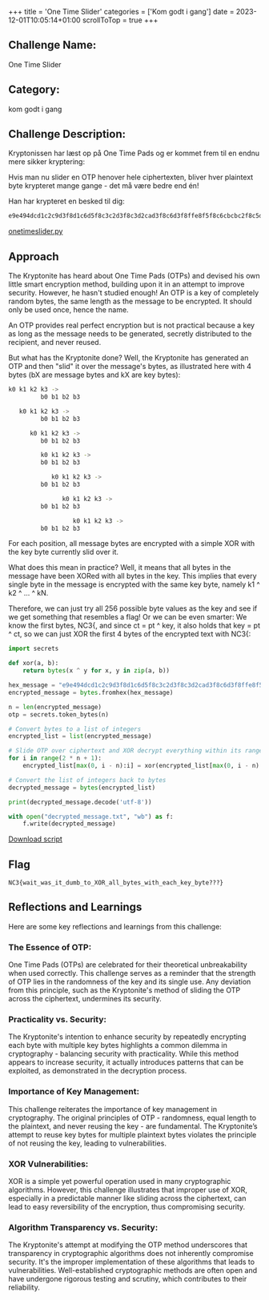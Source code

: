 +++
title = 'One Time Slider'
categories = ['Kom godt i gang']
date = 2023-12-01T10:05:14+01:00
scrollToTop = true
+++

## Challenge Name:

One Time Slider

## Category:

kom godt i gang

## Challenge Description:

Kryptonissen har læst op på One Time Pads og er kommet frem til en endnu mere sikker kryptering:

Hvis man nu slider en OTP henover hele ciphertexten, bliver hver plaintext byte krypteret mange gange - det må være bedre end én!

Han har krypteret en besked til dig:

```bash
e9e494dcd1c2c9d3f8d1c6d5f8c3c2d3f8c3d2cad3f8c6d3f8ffe8f5f8c6cbcbc2f8c5ded3c2d4f8cac2c3f8cfd1c2d5f8ccc2def8c5ded3c2989898da
```

[onetimeslider.py](scripts/onetimeslider.py)

## Approach

The Kryptonite has heard about One Time Pads (OTPs) and devised his own little smart encryption method, building upon it in an attempt to improve security. However, he hasn't studied enough! An OTP is a key of completely random bytes, the same length as the message to be encrypted. It should only be used once, hence the name.

An OTP provides real perfect encryption but is not practical because a key as long as the message needs to be generated, secretly distributed to the recipient, and never reused.

But what has the Kryptonite done? Well, the Kryptonite has generated an OTP and then "slid" it over the message's bytes, as illustrated here with 4 bytes (bX are message bytes and kX are key bytes):

```bash
k0 k1 k2 k3 ->
         b0 b1 b2 b3

   k0 k1 k2 k3 ->
         b0 b1 b2 b3

      k0 k1 k2 k3 ->
         b0 b1 b2 b3

         k0 k1 k2 k3 ->
         b0 b1 b2 b3

            k0 k1 k2 k3 ->
         b0 b1 b2 b3

               k0 k1 k2 k3 ->
         b0 b1 b2 b3

                  k0 k1 k2 k3 ->
         b0 b1 b2 b3
```

For each position, all message bytes are encrypted with a simple XOR with the key byte currently slid over it.

What does this mean in practice? Well, it means that all bytes in the message have been XORed with all bytes in the key. This implies that every single byte in the message is encrypted with the same key byte, namely k1 ^ k2 ^ ... ^ kN.

Therefore, we can just try all 256 possible byte values as the key and see if we get something that resembles a flag! Or we can be even smarter: We know the first bytes, NC3{, and since ct = pt ^ key, it also holds that key = pt ^ ct, so we can just XOR the first 4 bytes of the encrypted text with NC3{:

```python
import secrets

def xor(a, b):
    return bytes(x ^ y for x, y in zip(a, b))

hex_message = "e9e494dcd1c2c9d3f8d1c6d5f8c3c2d3f8c3d2cad3f8c6d3f8ffe8f5f8c6cbcbc2f8c5ded3c2d4f8cac2c3f8cfd1c2d5f8ccc2def8c5ded3c2989898da"
encrypted_message = bytes.fromhex(hex_message)

n = len(encrypted_message)
otp = secrets.token_bytes(n)

# Convert bytes to a list of integers
encrypted_list = list(encrypted_message)

# Slide OTP over ciphertext and XOR decrypt everything within its range
for i in range(2 * n + 1):
    encrypted_list[max(0, i - n):i] = xor(encrypted_list[max(0, i - n):i], otp[-i:])

# Convert the list of integers back to bytes
decrypted_message = bytes(encrypted_list)

print(decrypted_message.decode('utf-8'))

with open("decrypted_message.txt", "wb") as f:
    f.write(decrypted_message)

```

[Download script](scripts/solve-slider.py)

## Flag

```text
NC3{wait_was_it_dumb_to_XOR_all_bytes_with_each_key_byte???}
```

## Reflections and Learnings

Here are some key reflections and learnings from this challenge:

### The Essence of OTP:

One Time Pads (OTPs) are celebrated for their theoretical unbreakability when used correctly.
This challenge serves as a reminder that the strength of OTP lies in the randomness of the key and its single use. Any deviation from this principle, such as the Kryptonite's method of sliding the OTP across the ciphertext, undermines its security.

### Practicality vs. Security:

The Kryptonite's intention to enhance security by repeatedly encrypting each byte with multiple key bytes highlights a common dilemma in cryptography - balancing security with practicality. While this method appears to increase security, it actually introduces patterns that can be exploited, as demonstrated in the decryption process.

### Importance of Key Management:

This challenge reiterates the importance of key management in cryptography. The original principles of OTP - randomness, equal length to the plaintext, and never reusing the key - are fundamental. The Kryptonite’s attempt to reuse key bytes for multiple plaintext bytes violates the principle of not reusing the key, leading to vulnerabilities.

### XOR Vulnerabilities:

XOR is a simple yet powerful operation used in many cryptographic algorithms. However, this challenge illustrates that improper use of XOR, especially in a predictable manner like sliding across the ciphertext, can lead to easy reversibility of the encryption, thus compromising security.

### Algorithm Transparency vs. Security:

The Kryptonite's attempt at modifying the OTP method underscores that transparency in cryptographic algorithms does not inherently compromise security. It's the improper implementation of these algorithms that leads to vulnerabilities. Well-established cryptographic methods are often open and have undergone rigorous testing and scrutiny, which contributes to their reliability.

